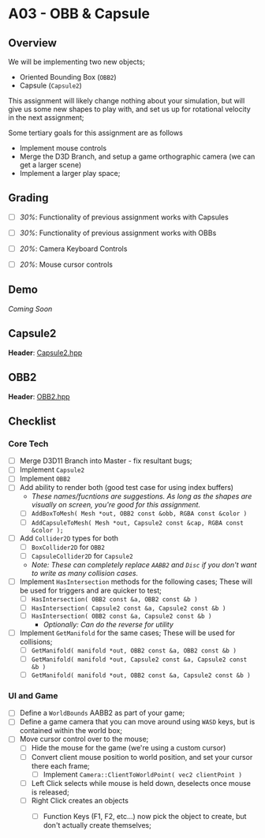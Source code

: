 A03 - OBB & Capsule
======

## Overview
We will be implementing two new objects;

- Oriented Bounding Box (`OBB2`)
- Capsule (`Capsule2`)

This assignment will likely change nothing about your simulation, but will give us some new shapes to play with, and set us up for rotational 
velocity in the next assignment; 

Some tertiary goals for this assignment are as follows
- Implement mouse controls
- Merge the D3D Branch, and setup a game orthographic camera (we can get a larger scene)
- Implement a larger play space; 


## Grading 
- [ ] *30%*:  Functionality of previous assignment works with Capsules
- [ ] *30%*:  Functionality of previous assignment works with OBBs
- [ ] *20%*:  Camera Keyboard Controls
- [ ] *20%*:  Mouse cursor controls


## Demo
*Coming Soon*


## Capsule2

**Header**:  [Capsule2.hpp](./src/Capsule2.hpp)


## OBB2

**Header**:  [OBB2.hpp](./src/OBB2.hpp)


## Checklist

### Core Tech
- [ ] Merge D3D11 Branch into Master - fix resultant bugs; 
- [ ] Implement `Capsule2`
- [ ] Implement `OBB2`
- [ ] Add ability to render both (good test case for using index buffers)
    - *These names/fucntions are suggestions.  As long as the shapes are visually on screen, you're good for this assignment.*
    - [ ] `AddBoxToMesh( Mesh *out, OBB2 const &obb, RGBA const &color )`
    - [ ] `AddCapsuleToMesh( Mesh *out, Capsule2 const &cap, RGBA const &color );` 
- [ ] Add `Collider2D` types for both
    - [ ] `BoxCollider2D` for `OBB2`
    - [ ] `CapsuleCollider2D` for `Capsule2`
    - *Note: These can completely replace `AABB2` and `Disc` if you don't want to write as many collision cases.*
- [ ] Implement `HasIntersection` methods for the following cases;  These will be used for triggers and are quicker to test; 
    - [ ] `HasIntersection( OBB2 const &a, OBB2 const &b )`
    - [ ] `HasIntersection( Capsule2 const &a, Capsule2 const &b )`
    - [ ] `HasIntersection( OBB2 const &a, Capsule2 const &b )`
        - *Optionally: Can do the reverse for utility*
- [ ] Implement `GetManifold` for the same cases;  These will be used for collisions; 
    - [ ] `GetManifold( manifold *out, OBB2 const &a, OBB2 const &b )`
    - [ ] `GetManifold( manifold *out, Capsule2 const &a, Capsule2 const &b )`
    - [ ] `GetManifold( manifold *out, OBB2 const &a, Capsule2 const &b )`

### UI and Game
- [ ] Define a `WorldBounds` AABB2 as part of your game;
- [ ] Define a game camera that you can move around using `WASD` keys, but is contained within the world box; 
- [ ] Move cursor control over to the mouse; 
    - [ ] Hide the mouse for the game (we're using a custom cursor)
    - [ ] Convert client mouse position to world position, and set your cursor there each frame; 
        - [ ] Implement `Camera::ClientToWorldPoint( vec2 clientPoint )`
    - [ ] Left Click selects while mouse is held down, deselects once mouse is released; 
    - [ ] Right Click creates an objects
        - [ ] Function Keys (F1, F2, etc...) now pick the object to create, but don't actually create themselves; 


